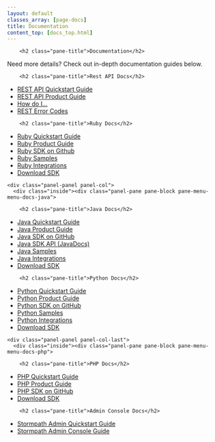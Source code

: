```yaml
---
layout: default
classes_array: [page-docs]
title: Documentation
content_top: [docs_top.html]
---
```

                 

<div class="panel-display panel-3col-33-stacked  clearfix">
      <div class="panel-panel panel-col-top">
      <div class="inside"><div class="panel-pane pane-custom pane-1">
  
        <h2 class="pane-title">Documentation</h2>
    
  
  <div class="pane-content">
     <p>Need more details? Check out in-depth documentation guides below.</p>   </div>

  
  </div>
</div>
    </div>
  
  <div class="center-wrapper">
    <div class="panel-panel panel-col-first">
      <div class="inside"><div class="panel-pane pane-block pane-menu-menu-docs-restapi">
  
        <h2 class="pane-title">Rest API Docs</h2>
    
  
<div class="pane-content">
  <ul class="menu">
    <li class="first leaf"><a href="/rest/quickstart" title="">REST API Quickstart Guide</a></li>
    <li class="leaf"><a href="/rest/product-guide" title="">REST API Product Guide</a></li>
    <li class="leaf"><a href="/how-do-i" title="">How do I...</a></li>
    <li class="last leaf"><a href="/errors" title="">REST Error Codes</a></li>
  </ul>
</div>

  
  </div>
<div class="panel-separator"></div><div class="panel-pane pane-block pane-menu-menu-docs-ruby">
  
        <h2 class="pane-title">Ruby Docs</h2>
    
  
<div class="pane-content">
  <ul class="menu"><li class="first leaf"><a href="/ruby/quickstart" title="">Ruby Quickstart Guide</a></li>
      <li class="leaf"><a href="/ruby/product-guide" title="">Ruby Product Guide</a></li>
      <li class="leaf"><a href="https://github.com/stormpath/stormpath-sdk-ruby" title="">Ruby SDK on Github</a></li>
      <li class="leaf"><a href="/sample-apps/#sample-apps-ruby-container-jump" title="">Ruby Samples</a></li>
      <li class="last leaf"><a href="/integrations/#sample-apps-ruby-container-jump" title="">Ruby Integrations</a></li>
      <li class="leaf download-sdk"><a href="https://github.com/stormpath/stormpath-sdk-ruby/archive/master.zip">Download SDK</a></li>
  </ul>  
</div>

  
  </div>
</div>
    </div>

    <div class="panel-panel panel-col">
      <div class="inside"><div class="panel-pane pane-block pane-menu-menu-docs-java">
  
        <h2 class="pane-title">Java Docs</h2>
    
  
<div class="pane-content">
  <ul class="menu">
    <li class="first leaf"><a href="/java/quickstart" title="">Java Quickstart Guide</a></li>
    <li class="leaf"><a href="/java/product-guide" title="">Java Product Guide</a></li>
    <li class="leaf"><a href="https://github.com/stormpath/stormpath-sdk-java" title="">Java SDK on GitHub</a></li>
    <li class="leaf"><a href="/java/apidocs/" title="">Java SDK API (JavaDocs)</a></li>
    <li class="leaf"><a href="/sample-apps/#sample-apps-java-container-jump" title="">Java Samples</a></li>
    <li class="last leaf"><a href="/integrations/#sample-apps-java-container-jump" title="">Java Integrations</a></li>
    <li class="leaf download-sdk"><a href="https://github.com/stormpath/stormpath-sdk-java/archive/master.zip">Download SDK</a></li>
  </ul>  
</div>

  
  </div>
<div class="panel-separator"></div><div class="panel-pane pane-block pane-menu-menu-docs-python">
  
        <h2 class="pane-title">Python Docs</h2>
    
  
<div class="pane-content">
  <ul class="menu"><li class="first leaf"><a href="/python/quickstart" title="">Python Quickstart Guide</a></li>
    <li class="leaf"><a href="/python/product-guide" title="">Python Product Guide</a></li>
    <li class="leaf"><a href="https://github.com/stormpath/stormpath-sdk-python" title="">Python SDK on GitHub</a></li>
    <li class="leaf"><a href="/sample-apps/#sample-apps-python-container-jump" title="">Python Samples</a></li>
    <li class="last leaf"><a href="/integrations/#sample-apps-python-container-jump" title="">Python Integrations</a></li>
    <li class="leaf download-sdk"><a href="https://github.com/stormpath/stormpath-sdk-python/archive/master.zip">Download SDK</a></li>
  </ul>  
</div>

  
  </div>
</div>
    </div>

    <div class="panel-panel panel-col-last">
      <div class="inside"><div class="panel-pane pane-block pane-menu-menu-docs-php">
  
        <h2 class="pane-title">PHP Docs</h2>
    
  
  <div class="pane-content">
    <ul class="menu"><li class="first leaf"><a href="/php/quickstart" title="">PHP Quickstart Guide</a></li>
<li class="leaf"><a href="/php/product-guide" title="">PHP Product Guide</a></li>
<li class="last leaf"><a href="https://github.com/stormpath/stormpath-sdk-php" title="">PHP SDK on GitHub</a></li>
<li class="leaf download-sdk"><a href="https://github.com/stormpath/stormpath-sdk-php/archive/master.zip">Download SDK</a></li>
</ul>  </div>

  
  </div>
<div class="panel-separator"></div><div class="panel-pane pane-block pane-menu-menu-docs-admin-console">
  
        <h2 class="pane-title">Admin Console Docs</h2>
    
  
  <div class="pane-content">
    <ul class="menu"><li class="first leaf"><a href="/console/quickstart" title="">Stormpath Admin Quickstart Guide</a></li>
<li class="last leaf"><a href="/console/product-guide" title="">Stormpath Admin Console Guide</a></li>
</ul>  </div>

  
  </div>
</div>
    </div>
  </div>

  </div>
<!-- block__no_wrapper -->
<!-- region__no_wrapper -->
